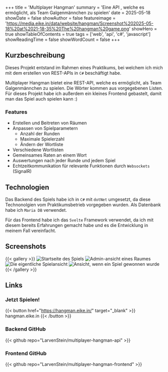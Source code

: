 +++
title = 'Multiplayer Hangman'
summary = 'Eine API , welche es ermöglicht, als Team Galgenmännchen zu spielen'
date = 2025-05-18
showDate = false
showAuthor = false
featureimage = 'https://media.eike.in/data/website/hangman/Screenshot%202025-05-18%20at%2021-18-35%20The%20hangman%20game.png'
showHero = true
showTableOfContents = true
tags = ['web', 'api', 'c#', 'javascript']
showReadingTime = false
showWordCount = false
+++

## Kurzbeschreibung
Dieses Projekt entstand im Rahmen eines Praktikums, bei welchem ich mich mit dem erstellen von REST-APIs in `C#` beschäftigt habe.

Multiplayer Hangman bietet eine REST-API, welche es ermöglicht, als Team Galgenmännchen zu spielen. Die Wörter kommen aus vorgegebenen Listen.
Für dieses Projekt habe ich außerdem ein kleines Frontend gebastelt, damit man das Spiel auch spielen kann :)

### Features
* Erstellen und Beitreten von Räumen
* Anpassen von Spielparametern
    * Anzahl der Runden
    * Maximale Spielerzahl
    * Ändern der Wortliste
* Verschiedene Wortlisten
* Gemeinsames Raten an einem Wort
* Auswertungen nach jeder Runde und jedem Spiel
* Echtzeitkommunikation für relevante Funktionen durch `Websockets` (SignalR)

## Technologien
Das Backend des Spiels habe ich in `C#` mit `dotNet` umgesetzt, da diese Technonolgien vom Praktikumsbetrieb vorgegeben wurden. Als Datenbank habe ich `Maria DB` verwendet.

Für das Frontend habe ich das `Svelte` Framework verwendet, da ich mit diesem bereits Erfahrungen gemacht habe und es die Entwicklung in meinem Fall vereinfacht.

## Screenshots
{{< gallery >}}
  <img src="https://media.eike.in/data/website/hangman/Screenshot%202025-05-18%20at%2021-24-32%20The%20hangman%20game.png" class="grid-w50" alt="Startseite des Spiels" />
  <img src="https://media.eike.in/data/website/hangman/Screenshot%202025-05-18%20at%2021-25-30%20The%20hangman%20game.png" class="grid-w50" alt="Admin-ansicht eines Raumes" />
  <img src="https://media.eike.in/data/website/hangman/Screenshot%202025-05-18%20at%2021-26-07%20The%20hangman%20game.png" class="grid-w50" alt="Die eigentliche Spielansicht" />
  <img src="https://media.eike.in/data/website/hangman/Screenshot%202025-05-18%20at%2021-28-21%20The%20hangman%20game.png" class="grid-w50" alt="Ansicht, wenn ein Spiel gewonnen wurde" />
{{< /gallery >}}


## Links

### Jetzt Spielen!
{{< button href="https://hangman.eike.in/" target="_blank" >}}
hangman.eike.in
{{< /button >}}

### Backend GitHub
{{< github repo="LarvenStein/multiplayer-hangman-api" >}}

### Frontend GitHub
{{< github repo="LarvenStein/multiplayer-hangman-frontend" >}}